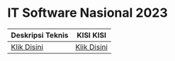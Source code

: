 # IT Software Nasional 2023
| Deskripsi Teknis | KISI KISI |
|---|---|
| [Klik Disini](https://github.com/BloodLetters/CatatanLKS/blob/main/pfd-content/IT%20Software%20Solution%20for%20Business%20Deskripsi%20Teknis.-1.pdf) | [Klik Disini](https://github.com/BloodLetters/CatatanLKS/blob/main/pfd-content/KISI%20KISI%20LKS%20LOMBA%202023%20IT%20SOFTWAREE%20SOLUTION%20FOR%20BUSINESS-3.pdf) |
